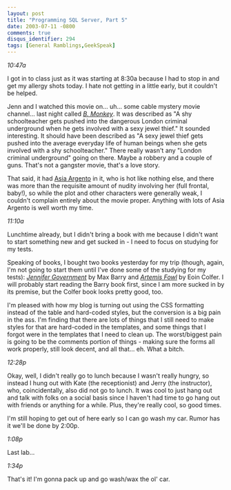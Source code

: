 ```yaml
---
layout: post
title: "Programming SQL Server, Part 5"
date: 2003-07-11 -0800
comments: true
disqus_identifier: 294
tags: [General Ramblings,GeekSpeak]
---
```

*10:47a*
 
 I got in to class just as it was starting at 8:30a because I had to
stop in and get my allergy shots today. I hate not getting in a little
early, but it couldn't be helped.
 
 Jenn and I watched this movie on... uh... some cable mystery movie
channel... last night called [*B.
Monkey*](http://www.amazon.com/exec/obidos/ASIN/6305744564/mhsvortex).
It was described as "A shy schoolteacher gets pushed into the dangerous
London criminal underground when he gets involved with a sexy jewel
thief." It sounded interesting. It should have been described as "A sexy
jewel thief gets pushed into the average everyday life of human beings
when she gets involved with a shy schoolteacher." There really wasn't
any "London criminal underground" going on there. Maybe a robbery and a
couple of guns. That's not a gangster movie, that's a love story.
 
 That said, it had [Asia
Argento](http://us.imdb.com/Name?Argento,%20Asia) in it, who is hot like
nothing else, and there was more than the requisite amount of nudity
involving her (full frontal, baby!), so while the plot and other
characters were generally weak, I couldn't complain entirely about the
movie proper. Anything with lots of Asia Argento is well worth my time.
 
 *11:10a*
 
 Lunchtime already, but I didn't bring a book with me because I didn't
want to start something new and get sucked in - I need to focus on
studying for my tests.
 
 Speaking of books, I bought two books yesterday for my trip (though,
again, I'm not going to start them until I've done some of the studying
for my tests): [*Jennifer
Government*](http://www.amazon.com/exec/obidos/ASIN/0385507593/mhsvortex)
by Max Barry and [*Artemis
Fowl*](http://www.amazon.com/exec/obidos/ASIN/0786808012/mhsvortex) by
Eoin Colfer. I will probably start reading the Barry book first, since I
am more sucked in by its premise, but the Colfer book looks pretty good,
too.
 
 I'm pleased with how my blog is turning out using the CSS formatting
instead of the table and hard-coded styles, but the conversion is a big
pain in the ass. I'm finding that there are lots of things that I still
need to make styles for that are hard-coded in the templates, and some
things that I forgot were in the templates that I need to clean up. The
worst/biggest pain is going to be the comments portion of things -
making sure the forms all work properly, still look decent, and all
that... eh. What a bitch.
 
 *12:28p*
 
 Okay, well, I didn't really go to lunch because I wasn't really hungry,
so instead I hung out with Kate (the receptionist) and Jerry (the
instructor), who, coincidentally, also did not go to lunch. It was cool
to just hang out and talk with folks on a social basis since I haven't
had time to go hang out with friends or anything for a while. Plus,
they're really cool, so good times.
 
 I'm still hoping to get out of here early so I can go wash my car.
Rumor has it we'll be done by 2:00p.
 
 *1:08p*
 
 Last lab...
 
 *1:34p*
 
 That's it! I'm gonna pack up and go wash/wax the ol' car.
